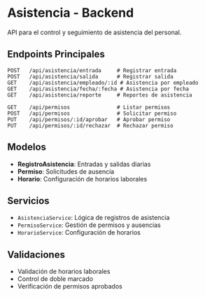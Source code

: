 # Asistencia - Backend

API para el control y seguimiento de asistencia del personal.

## Endpoints Principales

```
POST   /api/asistencia/entrada     # Registrar entrada
POST   /api/asistencia/salida      # Registrar salida
GET    /api/asistencia/empleado/:id # Asistencia por empleado
GET    /api/asistencia/fecha/:fecha # Asistencia por fecha
GET    /api/asistencia/reporte     # Reportes de asistencia

GET    /api/permisos               # Listar permisos
POST   /api/permisos               # Solicitar permiso
PUT    /api/permisos/:id/aprobar   # Aprobar permiso
PUT    /api/permisos/:id/rechazar  # Rechazar permiso
```

## Modelos

- **RegistroAsistencia**: Entradas y salidas diarias
- **Permiso**: Solicitudes de ausencia
- **Horario**: Configuración de horarios laborales

## Servicios

- `AsistenciaService`: Lógica de registros de asistencia
- `PermisoService`: Gestión de permisos y ausencias
- `HorarioService`: Configuración de horarios

## Validaciones

- Validación de horarios laborales
- Control de doble marcado
- Verificación de permisos aprobados
